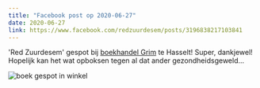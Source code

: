 ```yaml
---
title: "Facebook post op 2020-06-27"
date: 2020-06-27
link: https://www.facebook.com/redzuurdesem/posts/3196838217103841
---
```

'Red Zuurdesem' gespot bij [boekhandel Grim](http://www.boekhandelgrim.be) te Hasselt! Super, dankjewel! Hopelijk kan het wat opboksen tegen al dat ander gezondheidsgeweld... 

![boek gespot in winkel](/fb/grim.jpg)
